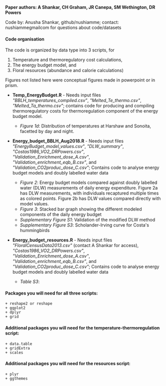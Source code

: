 **Paper authors: A Shankar, CH Graham, JR Canepa, SM Wethington, DR Powers**

Code by: Anusha Shankar, github/nushiamme; contact: nushiamme<at>gmail<dot>com for questions about code/datasets

#### Code organisation

The code is organized by data type into 3 scripts, for
1. Temperature and thermoregulatory cost calculations,
2. The energy budget model, and
3. Floral resources (abundance and calorie calculations)

Figures not listed here were conceptual figures made in powerpoint or in prism.

-   **Temp\_EnergyBudget.R** - Needs input files *"BBLH_temperatures_compiled.csv"*, *"Melted_Te_thermo.csv"*, *"Melted_Ta_thermo.csv"*; contains code for producing and compiling thermoregulatory costs for thermoregulation component of the energy budget model.
    -   *Figure 1d*: Distribution of temperatures at Harshaw and Sonoita, facetted by day and night.

-   **Energy\_budget\_BBLH\_Aug2018.R** - Needs input files *"EnergyBudget_model_values.csv"*, *"DLW_summary"*, *"Costas1986_VO2_DRPowers.csv"*, *"Validation_Enrichment_dose_A.csv"*, *"Validation_enrichment_eqb_B.csv"*, and *"Validation_CO2produc_dose_C.csv"*; Contains code to analyse energy budget models and doubly labelled water data 
    -   *Figure 2*: Energy budget models compared against doubly labelled water (DLW) measurements of daily energy expenditure. Figure 2a has DLW measurements, with individuals recaptured multiple times as colored points. Figure 2b has DLW values compared directly with model values.
    -   *Figure 3*: Stacked bar graph showing the different modeled components of the daily energy budget 
    -   *Supplementary Figure S1*: Validation of the modified DLW method
    -   *Supplementary Figure S3*: Scholander-Irving curve for Costa's hummingbirds
    
-   **Energy\_budget\_resources.R** - Needs input files *"FloralCensusData2013.csv"* (contact A Shankar for access), *"Costas1986_VO2_DRPowers.csv"*, *"Validation_Enrichment_dose_A.csv"*, *"Validation_enrichment_eqb_B.csv"*, and *"Validation_CO2produc_dose_C.csv"*; Contains code to analyse energy budget models and doubly labelled water data 
    -   *Table S3*: 

#### Packages you will need for all three scripts:

    + reshape2 or reshape
    + ggplot2
    + dplyr
    + grid
    
#### Additional packages you will need for the temperature-thermoregulation script:

    + data.table
    + gridExtra
    + scales

#### Additional packages you will need for the resources script:
    
    + plyr
    + ggthemes
    
